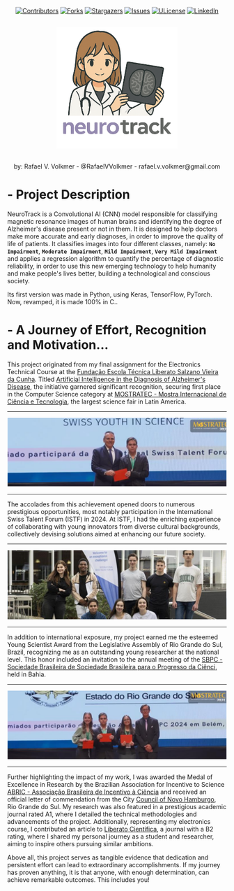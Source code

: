 <div align="center">
  
  [![Contributors][contributors-shield]][contributors-url]
  [![Forks][forks-shield]][forks-url]
  [![Stargazers][stars-shield]][stars-url]
  [![Issues][issues-shield]][issues-url]
  [![ULicense][license-shield]][license-url]
  [![LinkedIn][linkedin-shield]][linkedin-url]
  
</div>

##

<p align="center">
  <img src="NeuroTrack.svg" alt="NeuroTrack logo" width="55%"/>
</p>

##

<div align="center">
  by: Rafael V. Volkmer - @RafaelVVolkmer - rafael.v.volkmer@gmail.com
</div>

##

# - Project Description

NeuroTrack is a Convolutional AI (CNN) model responsible for classifying magnetic resonance images of human brains and identifying the degree of Alzheimer's disease present or not in them. It is designed to help doctors make more accurate and early diagnoses, in order to improve the quality of life of patients. It classifies images into four different classes, namely: **`No Impairment`**, **`Moderate Impairment`**, **`Mild Impairment`**, **`Very Mild Impairment`** and applies a regression algorithm to quantify the percentage of diagnostic reliability, in order to use this new emerging technology to help humanity and make people's lives better, building a technological and conscious society.

Its first version was made in Python, using Keras, TensorFlow, PyTorch. Now, revamped, it is made 100% in C..

# - A Journey of Effort, Recognition and Motivation...

This project originated from my final assignment for the Electronics Technical Course at the [Fundação Escola Técnica Liberato Salzano Vieira da Cunha](https://www.liberato.com.br/publicacoes/). Titled [Artificial Intelligence in the Diagnosis of Alzheimer's Disease](https://virtualmostratec.liberato.com.br/projeto/inteligencia-artificial-no-diagnostico-do-mal-de-alzheimer/), the initiative garnered significant recognition, securing first place in the Computer Science category at [MOSTRATEC - Mostra Internacional de Ciência e Tecnologia](https://mostratec.liberato.com.br), the largest science fair in Latin America.

---

<p align="center">
  <img src="readme_images/Swiss_Award.svg" alt="Swiss Award"/>
</p>

---

The accolades from this achievement opened doors to numerous prestigious opportunities, most notably participation in the International Swiss Talent Forum (ISTF) in 2024. At ISTF, I had the enriching experience of collaborating with young innovators from diverse cultural backgrounds, collectively devising solutions aimed at enhancing our future society.

---

<p align="center">
  <img src="readme_images/Swiss_Forum.svg" alt="Swiss Award"/>
</p>

---

In addition to international exposure, my project earned me the esteemed Young Scientist Award from the Legislative Assembly of Rio Grande do Sul, Brazil, recognizing me as an outstanding young researcher at the national level. This honor included an invitation to the annual meeting of the [SBPC - Sociedade Brasileira de Sociedade Brasileira para o Progresso da Ciênci](https://portal.sbpcnet.org.br), held in Bahia.

---

<p align="center">
  <img src="readme_images/Young_Scientist_Award.svg" alt="Swiss Award"/>
</p>

---

Further highlighting the impact of my work, I was awarded the Medal of Excellence in Research by the Brazilian Association for Incentive to Science [ABRIC - Associação Brasileira de Incentivo à Ciência](https://abric.ong.br) and received an official letter of commendation from the City [Council of Novo Hamburgo](https://portal.camaranh.rs.gov.br/pm3), Rio Grande do Sul. My research was also featured in a prestigious academic journal rated A1, where I detailed the technical methodologies and advancements of the project. Additionally, representing my electronics course, I contributed an article to [Liberato Científica](https://www.liberato.com.br/wp-content/uploads/2024/11/Liberato-Científica-v10-n10-out.-2024.pdf), a journal with a B2 rating, where I shared my personal journey as a student and researcher, aiming to inspire others pursuing similar ambitions.

Above all, this project serves as tangible evidence that dedication and persistent effort can lead to extraordinary accomplishments. If my journey has proven anything, it is that anyone, with enough determination, can achieve remarkable outcomes. This includes you!


[stars-shield]: https://img.shields.io/github/stars/RafaelVVolkmer/NeuroTrack.svg?style=flat-square
[stars-url]: https://github.com/RafaelVVolkmer/NeuroTrack/stargazers
[contributors-shield]: https://img.shields.io/github/contributors/RafaelVVolkmer/NeuroTrack.svg?style=flat-square
[contributors-url]: https://github.com/RafaelVVolkmer/NeuroTrack/graphs/contributors
[forks-shield]: https://img.shields.io/github/forks/RafaelVVolkmer/NeuroTrack.svg?style=flat-square
[forks-url]: https://github.com/RafaelVVolkmer/NeuroTrack/network/members
[issues-shield]: https://img.shields.io/github/issues/RafaelVVolkmer/NeuroTrack.svg?style=flat-square
[issues-url]: https://github.com/RafaelVVolkmer/NeuroTrack/issues
[linkedin-shield]: https://img.shields.io/badge/-LinkedIn-black.svg?style=flat-square&logo=linkedin&colorB=555
[linkedin-url]: https://www.linkedin.com/in/rafaelvvolkmer
[license-shield]: https://img.shields.io/github/license/RafaelVVolkmer/NeuroTrack.svg?style=flat-square
[license-url]: https://github.com/RafaelVVolkmer/NeuroTrack/blob/main/LICENSE.txt
